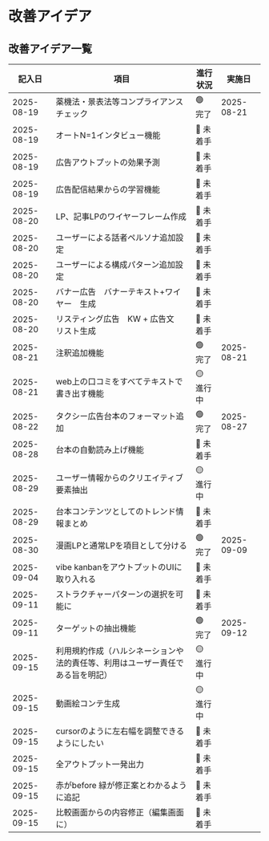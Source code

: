 # 改善アイデア

## 改善アイデア一覧
| 記入日      | 項目                                         | 進行状況   | 実施日      |
|-------------|----------------------------------------------|------------|-------------|
| 2025-08-19  | 薬機法・景表法等コンプライアンスチェック     | 🟢 完了    | 2025-08-21  |
| 2025-08-19  | オートN=1インタビュー機能                    | 🔴 未着手  |             |
| 2025-08-19  | 広告アウトプットの効果予測                   | 🔴 未着手  |             |
| 2025-08-19  | 広告配信結果からの学習機能                   | 🔴 未着手  |             |
| 2025-08-20  | LP、記事LPのワイヤーフレーム作成             | 🔴 未着手  |             |
| 2025-08-20  | ユーザーによる話者ペルソナ追加設定           | 🔴 未着手  |             |
| 2025-08-20  | ユーザーによる構成パターン追加設定           | 🔴 未着手  |             |
| 2025-08-20  | バナー広告　バナーテキスト+ワイヤー　生成    | 🔴 未着手  |             |
| 2025-08-20  | リスティング広告　KW + 広告文　リスト生成    | 🔴 未着手  |             |
| 2025-08-21  | 注釈追加機能                                 | 🟢 完了    | 2025-08-21  |
| 2025-08-21  | web上の口コミをすべてテキストで書き出す機能   | 🟡 進行中  |             | データ量が多く、ディープリサーチでも難しい　複雑なステップに分ける必要がありそう
| 2025-08-22  | タクシー広告台本のフォーマット追加           | 🟢 完了    | 2025-08-27  |
| 2025-08-28  | 台本の自動読み上げ機能                       | 🔴 未着手  |             |
| 2025-08-29  | ユーザー情報からのクリエイティブ要素抽出     | 🟡 進行中  |             | 1データごとからの抽出であれば可能　データが多いと難しい
| 2025-08-29  | 台本コンテンツとしてのトレンド情報まとめ     | 🔴 未着手  |             |
| 2025-08-30  | 漫画LPと通常LPを項目として分ける             | 🟢 完了    | 2025-09-09  |
| 2025-09-04  | vibe kanbanをアウトプットのUIに取り入れる    | 🔴 未着手  |             |
| 2025-09-11  | ストラクチャーパターンの選択を可能に          | 🔴 未着手  |             |
| 2025-09-11  | ターゲットの抽出機能                         | 🟢 完了    | 2025-09-12  |
| 2025-09-15  | 利用規約作成（ハルシネーションや法的責任等、利用はユーザー責任である旨を明記） | 🟡 進行中  |             |
| 2025-09-15  | 動画絵コンテ生成                             | 🟡 進行中  |             |
| 2025-09-15  | cursorのように左右幅を調整できるようにしたい | 🔴 未着手  |             |
| 2025-09-15  | 全アウトプット一発出力                       | 🔴 未着手  |             | 追加 9/15
| 2025-09-15  | 赤がbefore 緑が修正案とわかるように追記      | 🔴 未着手  |             | 追加 9/15
| 2025-09-15  | 比較画面からの内容修正（編集画面に）         | 🔴 未着手  |             | 追加 9/15
